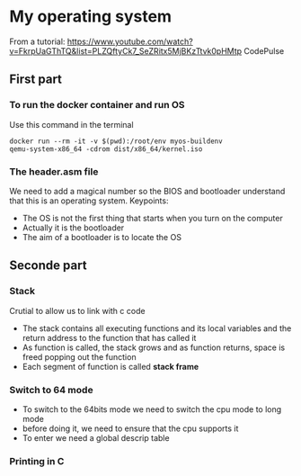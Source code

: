 <!--
 * @Author: error: git config user.name && git config user.email & please set dead value or install git
 * @Date: 2022-07-01 18:31:53
 * @LastEditors: yuzhe zhilinlicn@gmail.com
 * @LastEditTime: 2022-07-02 20:18:35
 * @FilePath: /OS/readme.md
 * @Description: 
-->
# My operating system

From a tutorial: https://www.youtube.com/watch?v=FkrpUaGThTQ&list=PLZQftyCk7_SeZRitx5MjBKzTtvk0pHMtp
CodePulse
## First part 

### To run the docker container and run OS

Use this command in the terminal
````
docker run --rm -it -v $(pwd):/root/env myos-buildenv
qemu-system-x86_64 -cdrom dist/x86_64/kernel.iso
````

### The header.asm file
We need to add a magical number so the BIOS and bootloader understand that this is an operating system.
Keypoints:
- The OS is not the first thing that starts when you turn on the computer
- Actually it is the bootloader
- The aim of a bootloader is to locate the OS

## Seconde part

### Stack
Crutial to allow us to link with c code
- The stack contains all executing functions and its local variables and the return address to the function that has called it
- As function is called, the stack grows and as function returns, space is freed popping out the function
- Each segment of function is called **stack frame**
  
### Switch to 64 mode
- To switch to the 64bits mode we need to switch the cpu mode to long mode
- before doing it, we need to ensure that the cpu supports it
- To enter we need a global descrip table
### Printing in C